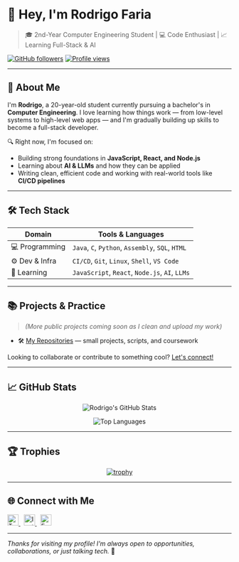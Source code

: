 # 👋 Hey, I'm Rodrigo Faria

> 🎓 2nd-Year Computer Engineering Student | 💻 Code Enthusiast | 📈 Learning Full-Stack & AI

[![GitHub followers](https://img.shields.io/github/followers/1231196?style=social)](https://github.com/1231196)
[![Profile views](https://komarev.com/ghpvc/?username=1231196&color=blue)](https://github.com/1231196)

---

## 🧠 About Me

I'm **Rodrigo**, a 20-year-old student currently pursuing a bachelor's in **Computer Engineering**. I love learning how things work — from low-level systems to high-level web apps — and I'm gradually building up skills to become a full-stack developer.

🔍 Right now, I'm focused on:

- Building strong foundations in **JavaScript, React, and Node.js**
- Learning about **AI & LLMs** and how they can be applied
- Writing clean, efficient code and working with real-world tools like **CI/CD pipelines**

---

## 🛠️ Tech Stack

| Domain        | Tools & Languages |
|--------------|-------------------|
| 💻 Programming  | `Java`, `C`, `Python`, `Assembly`, `SQL`, `HTML` |
| ⚙️ Dev & Infra | `CI/CD`, `Git`, `Linux`, `Shell`, `VS Code` |
| 🌱 Learning    | `JavaScript`, `React`, `Node.js`, `AI`, `LLMs` |

---

## 📚 Projects & Practice

> *(More public projects coming soon as I clean and upload my work)*

- 🛠 [My Repositories](https://github.com/1231196?tab=repositories) — small projects, scripts, and coursework

Looking to collaborate or contribute to something cool? [Let's connect!](#-connect-with-me)

---

## 📈 GitHub Stats

<div align="center">

![Rodrigo's GitHub Stats](https://github-readme-stats.vercel.app/api?username=1231196&show_icons=true&theme=radical&hide_border=true&include_all_commits=true&count_private=true)

![Top Languages](https://github-readme-stats.vercel.app/api/top-langs/?username=1231196&layout=compact&theme=radical&hide_border=true)

</div>

---

## 🏆 Trophies

<div align="center">

[![trophy](https://github-profile-trophy.vercel.app/?username=1231196&theme=radical&no-frame=true&no-bg=true&margin-w=10)](https://github.com/ryo-ma/github-profile-trophy)

</div>

---

## 🌐 Connect with Me

<p>
  <a href="https://twitter.com/RodrigoFaria_22" target="_blank">
    <img alt="Twitter" width="25" src="https://cdn.jsdelivr.net/npm/simple-icons@v9/icons/twitter.svg" />
  </a>
  &nbsp;
  <a href="https://instagram.com/rodrigo.faria5" target="_blank">
    <img alt="Instagram" width="25" src="https://cdn.jsdelivr.net/npm/simple-icons@v9/icons/instagram.svg" />
  </a>
  &nbsp;
  <a href="mailto:your.email@example.com">
    <img alt="Email" width="25" src="https://cdn.jsdelivr.net/npm/simple-icons@v9/icons/gmail.svg" />
  </a>
</p>

---

_Thanks for visiting my profile! I'm always open to opportunities, collaborations, or just talking tech._ 🚀

